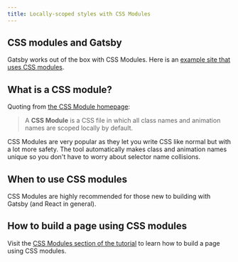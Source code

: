 ```yaml
---
title: Locally-scoped styles with CSS Modules
---
```


## CSS modules and Gatsby

Gatsby works out of the box with CSS Modules. Here is an [example site that uses CSS modules](https://github.com/gatsbyjs/gatsby/tree/master/examples/using-css-modules).

## What is a CSS module?

Quoting from
[the CSS Module homepage](https://github.com/css-modules/css-modules):

> A **CSS Module** is a CSS file in which all class names and animation names
> are scoped locally by default.

CSS Modules are very popular as they let you write CSS like normal but with a lot
more safety. The tool automatically makes class and animation names unique so
you don't have to worry about selector name collisions.

## When to use CSS modules

CSS Modules are highly recommended for those new to building with Gatsby (and
React in general).

## How to build a page using CSS modules

Visit the [CSS Modules section of the tutorial](/tutorial/part-two/#css-modules) to learn how to build a page using CSS modules.
